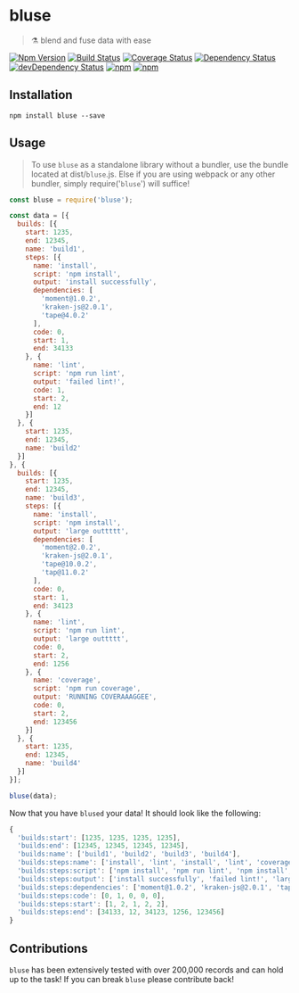 # bluse

> ⚗️ blend and fuse data with ease

[![Npm Version](https://img.shields.io/npm/v/bluse.svg)](https://www.npmjs.com/package/bluse)
[![Build Status](https://travis-ci.org/gabrielcsapo/bluse.svg?branch=master)](https://travis-ci.org/gabrielcsapo/bluse)
[![Coverage Status](https://lcov-server.herokuapp.com/badge/github%2Ecom/gabrielcsapo/monotime.svg)](https://lcov-server.herokuapp.com/coverage/github%2Ecom/gabrielcsapo/monotime)
[![Dependency Status](https://david-dm.org/gabrielcsapo/bluse.svg)](https://david-dm.org/gabrielcsapo/bluse)
[![devDependency Status](https://david-dm.org/gabrielcsapo/bluse/dev-status.svg)](https://david-dm.org/gabrielcsapo/bluse#info=devDependencies)
[![npm](https://img.shields.io/npm/dt/bluse.svg)]()
[![npm](https://img.shields.io/npm/dm/bluse.svg)]()

## Installation

```
npm install bluse --save
```

## Usage

> To use `bluse` as a standalone library without a bundler, use the bundle located at dist/`bluse`.js. Else if you are using webpack or any other bundler, simply require('`bluse`') will suffice!

```javascript
const bluse = require('bluse');

const data = [{
  builds: [{
    start: 1235,
    end: 12345,
    name: 'build1',
    steps: [{
      name: 'install',
      script: 'npm install',
      output: 'install successfully',
      dependencies: [
        'moment@1.0.2',
        'kraken-js@2.0.1',
        'tape@4.0.2'
      ],
      code: 0,
      start: 1,
      end: 34133
    }, {
      name: 'lint',
      script: 'npm run lint',
      output: 'failed lint!',
      code: 1,
      start: 2,
      end: 12
    }]
  }, {
    start: 1235,
    end: 12345,
    name: 'build2'
  }]
}, {
  builds: [{
    start: 1235,
    end: 12345,
    name: 'build3',
    steps: [{
      name: 'install',
      script: 'npm install',
      output: 'large outtttt',
      dependencies: [
        'moment@2.0.2',
        'kraken-js@2.0.1',
        'tape@10.0.2',
        'tap@11.0.2'
      ],
      code: 0,
      start: 1,
      end: 34123
    }, {
      name: 'lint',
      script: 'npm run lint',
      output: 'large outtttt',
      code: 0,
      start: 2,
      end: 1256
    }, {
      name: 'coverage',
      script: 'npm run coverage',
      output: 'RUNNING COVERAAAGGEE',
      code: 0,
      start: 2,
      end: 123456
    }]
  }, {
    start: 1235,
    end: 12345,
    name: 'build4'
  }]
}];

bluse(data);
```

Now that you have `blused` your data! It should look like the following:

```javascript
{
  'builds:start': [1235, 1235, 1235, 1235],
  'builds:end': [12345, 12345, 12345, 12345],
  'builds:name': ['build1', 'build2', 'build3', 'build4'],
  'builds:steps:name': ['install', 'lint', 'install', 'lint', 'coverage'],
  'builds:steps:script': ['npm install', 'npm run lint', 'npm install', 'npm run lint', 'npm run coverage'],
  'builds:steps:output': ['install successfully', 'failed lint!', 'large outtttt', 'large outtttt', 'RUNNING COVERAAAGGEE'],
  'builds:steps:dependencies': ['moment@1.0.2', 'kraken-js@2.0.1', 'tape@4.0.2', 'moment@2.0.2', 'kraken-js@2.0.1', 'tape@10.0.2', 'tap@11.0.2'],
  'builds:steps:code': [0, 1, 0, 0, 0],
  'builds:steps:start': [1, 2, 1, 2, 2],
  'builds:steps:end': [34133, 12, 34123, 1256, 123456]
}
```

## Contributions

`bluse` has been extensively tested with over 200,000 records and can hold up to the task! If you can break `bluse` please contribute back!
